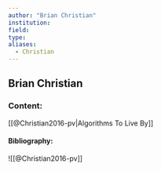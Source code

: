 ```yaml
---
author: "Brian Christian"
institution:
field:
type:
aliases:
  - Christian
---
```


## Brian Christian

### Content:
[[@Christian2016-pv|Algorithms To Live By]]

#### Bibliography:

![[@Christian2016-pv]]